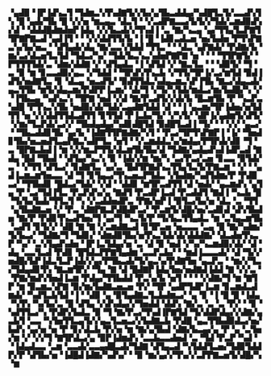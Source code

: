 ▝▄▟▉▝▐▛▐▟▚▃▜▝▜▟▆▃▚▜▚▟▇▜▞▞▙▞▄▜▙▃▟▟▄▞▚▟█▜▃▜▞▃▃▟▚▜▚▝█▝▄▟▞▜▙▝█▝▞▞▅▝▆▃▄▃▝▟▃▜▝▝▞▃▟▛▇▃▃▞▙▜▞▞▜▟▞▃▆▟▉▟▚▞▟▝▝▟▟▟█▟▆▟▅▛▐▟▄▝▞▞▙▃▟▞▞▜▚▟▐▝▃▝▇▞▚▃▄▝▄▞▜▜▄▜▃▛▇▜▜▛▇▛▇▃▟▝▄▟▐▜▝▝▝▞▞▟▟▜▜▞▙▝▐▝█▝▐▟▊▃▟▃▅▝▅▞▙▟▅▝▛▜▚▛▇▃▚▞▙▞▅▃▝▝▟▜▄▟▞▟▄▝▇▞▃▃▚▜▟▟▝▜▜▃▝▝▝▟▃▝▄▛▇▟▞▝▛▟▇▞▙▝▆▞▃▞▟▃▅▜▃▜▟▝▜▟▃▞▚▞▝▜▟▞▙▃▚▃▚▟▅▛▇▛▇▝▅▝▝▝▝▜▜▛▇▜▞▝▛▜▜▜▜▟▞▃▝▟▆▞▟▟▇▝▞▝▟▜▄▟▃▝▐▝▟▜▟▝▞▝▇▃▜▃▝▝▝▟▉▜▞▝▜▝▃▝▉▝▆▝▊▃▃▟▉▞▄▃▝▞▜▟▟▝▝▜▛▟▚▜▚▃▙▝▞▜▜▞▜▛▐▞▃▞▆▜▟▝▉▟▐▟▜▞▅▟▇▜▃▝▊▝▟▃▄▝▅▃▟▜▞▝▉▟▜▜▟▃▚▟▄▃▆▃▚▛▐▜▙▝▇▃▞▟▄▃▟▞▄▃▜▜▙▝▆▜▞▟▄▃▆▞▛▟▛▛▐▃▆▞▝▟▞▜▝▞▜▞▚▜▟▞▆▟▃▞▆▞▙▟█▞▚▝▞▝▐▜▙▃▄▝▚▟▚▃▚▝▜▛▇▝▅▟▝▞▟▝▇▞▛▃▟▜▞▞▟▞▙▝█▃▆▜▙▝▛▝▚▃▛▃▚▟█▝▛▜▚▃▚▜▙▝▅▟▉▞▟▞▜▟▞▃▄▟▇▜▟▟▝▟▝▝▐▝▄▃▆▞▜▛▐▟▅▞▅▜▟▜▜▝▅▝▞▞▟▟▜▜▟▃▟▜▜▝▊▜▜▟▝▛▐▃▙▞▜▞▝▞▚▜▞▝▟▛▐▞▄▟▆▜▞▟▜▞▝▞▆▞▜▃▛▟▞▃▞▞▝▜▙▟▄▟▄▞▚▟▊▟█▜▟▝▉▟█▜▃▟▐▝▜▞▝▝▝▞▞▝▄▃▞▝▝▜▙▃▟▟▊▜▙▝▄▞▙▝▐▟▇▜▜▛▇▟▇▞▚▜▝▝▛▃▞▜▛▜▚▛▇▛▐▝▐▞▝▜▅▟▊▜▙▞▅▃▅▟▜▃▄▛▇▃▚▟▛▜▃▝▅▜▝▝▞▃▆▟▟▃▚▞▆▟▄▞▛▜▛▟▞▟▊▝▜▝▃▝█▛▇▃▙▟▐▝▆▝▞▞▆▃▛▜▜▞▟▃▆▜▙▜▙▞▟▝▜▟▇▞▄▟▄▟▚▟▐▟▛▃▟▝▇▟▄▝█▟▝▜▙▟▝▝▟▜▄▞▚▃▚▝▉▝▐▟▞▞▆▝▆▞▚▝▃▞▛▃▞▃▅▝▊▃▃▝▉▜▟▞▃▝▝▞▜▜▝▟▜▃▞▝▊▟▇▜▃▝▄▞▃▝█▟▜▛▇▟▚▃▜▜▄▜▃▜▞▛▇▃▆▝▝▞▝▝▄▟▐▃▆▃▆▜▅▃▃▝▟▝▜▝▊▜▄▃▞▜▚▃▅▃▛▜▟▃▝▞▙▟▆▞▚▟▜▟▆▞▛▝▛▟▉▃▞▝▜▜▙▟▊▝█▟▃▞▜▟▞▝▞▟▝▝▟▟▊▝▆▜▛▃▟▜▜▝▟▝▅▟▞▝▄▃▆▟▚▝▄▜▄▝▛▝▃▞▜▟▐▜▃▝▛▃▛▟▚▞▄▝▇▟▜▝▛▃▟▛▐▃▟▝▛▃▟▟▜▝▇▟▐▝▚▃▙▝█▝▜▞▙▞▙▟▞▜▜▃▜▝▚▝▞▃▟▟▅▟▛▃▝▛▇▞▅▛▐▝▉▜▃▞▙▞▅▝▟▃▝▃▝▜▜▝▄▜▙▟▇▃▅▝▞▝▛▃▝▟▇▛▇▃▛▟█▟▛▃▞▝▛▃▆▜▞▟█▞▅▞▃▟▊▟▝▟▚▜▙▟▅▝▇▞▛▝▛▟▊▜▚▃▟▜▅▞▜▝▄▞▜▝▚▃▜▞▛▝▜▞▙▃▜▜▄▟▃▝▆▝▃▜▄▃▆▜▙▝▃▟▜▝▊▜▞▞▝▟█▝▇▝▇▝▞▃▆▟▇▃▟▝▊▜▛▃▅▝▅▃▃▃▝▃▄▝█▝▇▞▚▟▆▞▜▞▙▃▞▝▜▟▇▞▜▝▜▟▊▞▝▟▆▟▉▜▙▞▅▜▚▃▜▟▞▟▞▟▟▟▇▞▝▟▃▟▅▜▚▃▛▝▚▞▝▃▚▜▄▟▚▟▅▝▐▛▐▃▜▟▄▞▅▝▃▝▟▝▉▝▅▟▝▞▚▞▚▃▆▟▉▞▟▞▝▟▝▟▄▝▃▃▜▃▟▝▛▟▊▝█▜▟▃▛▛▇▜▄▟▆▝▃▃▛▃▙▞▝▝▆▟▐▃▃▃▟▞▝▟▝▜▞▞▅▟█▞▙▛▐▟▃▜▃▛▐▟▞▞▄▞▛▜▙▃▟▞▜▞▄▃▚▞▛▟▇▜▅▝▄▃▛▃▝▝▆▞▞▜▃▞▜▟▄▟▊▜▚▝▇▃▆▜▛▞▝▜▄▝▇▝▟▝█▟▇▛▐▟▄▜▅▞▅▟▇▟▐▟▟▝▇▝▞▞▃▝▝▛▇▞▆▟▚▜▅▟▐▃▆▝▛▟▄▞▜▜▙▟▟▝▛▃▚▞▙▝▅▜▝▝▝▝▞▟▇▞▜▝▆▝▇▜▛▝▆▝▉▃▆▃▚▛▇▝▉▞▆▞▙▟▇▃▅▃▅▝▛▞▝▜▛▝▄▟▛▜▟▛▐▃▆▝▊▃▆▟▃▟▆▟▞▝▚▟▜▃▙▜▟▝▐▝▝▟▉▝▄▝▉▜▄▟▇▃▜▃▙▟▆▃▞▝▄▝▊▝▐▝█▝█▝▐▟▄▝▚▜▚▝▚▞▙▞▃▝█▝▟▜▄▝▞▟▚▟▄▞▞▜▅▟▟▝▟▟▚▝▇▞▃▝▃▝▃▝▛▞▝▝▊▝▚▟▜▜▃▞▚▝▛▟▛▞▙▟▃▝▉▝▜▝▇▞▛▃▞▜▚▟▐▛▇▜▟▝▜▞▟▟▛▟▄▞▞▟▇▞▄▃▙▜▝▃▃▝▚▜▅▜▜▃▄▜▞▞▄▃▜▃▅▃▞▞▙▟▇▃▙▝▛▟█▝▄▃▜▜▙▟▉▟▃▞▅▞▙▟▚▝▄▞▅▝▅▝▛▝▊▞▟▃▙▝▛▞▅▝▆▝▇▞▄▜▙▟▝▟▇▞▙▃▄▞▄▝▛▝▄▝▃▜▅▞▆▝▞▝▞▞▜▝▇▜▛▟▃▞▄▝▉▛▐▟▆▟▚▝▃▃▙▃▃▟▅▟▝▃▝▜▟▝▛▃▛▝▚▟▝▝▐▟▄▟▃▃▝▃▆▝▃▃▟▞▃▃▄▟█▃▟▞▜▟▇▝▟▜▄▃▟▝▚▜▟▟▜▃▅▞▜▟▉▜▟▟▛▞▛▝▟▜▙▞▅▝▐▟█▟▐▟▇▞▚▟▚▞▝▝▉▝▆▞▄▞▞▜▚▞▞▃▛▛▇▃▅▜▞▟█▞▚▝▆
